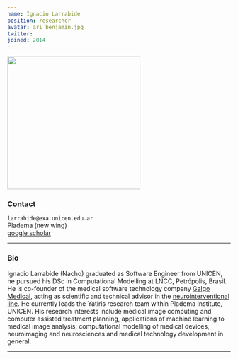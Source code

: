 ```yaml
---
name: Ignacio Larrabide
position: researcher
avatar: ari_benjamin.jpg
twitter:
joined: 2014
---
```


<img width="300" src="{{site.baseurl}}/images/people/{{page.avatar}}" data-action="zoom">

### Contact

<i class="fa fa-envelope-o"></i>  `larrabide@exa.unicen.edu.ar`<br>
<i class="fa fa-building"></i> Pladema (new wing) <br>
<i class="fa fa-bar-chart"></i> [google scholar](https://scholar.google.com/citations?user=eezVodIAAAAJ&hl=en)

<hr>

### Bio

Ignacio Larrabide (Nacho) graduated as Software Engineer from UNICEN, he pursued his DSc in Computational Modelling at LNCC, Petrópolis, Brasil. He is co-founder of the medical software technology company [Galgo Medical](https://www.galgomedical.com), acting as scientific and technical advisor in the [neurointerventional line](www.ankyras.com). He currently leads the Yatiris research team within Pladema Institute, UNICEN. His research interests include medical image computing and computer assisted treatment planning, applications of machine learning to medical image analysis, computational modelling of medical devices, neuroimaging and neurosciences and medical technology development in general.

<hr>